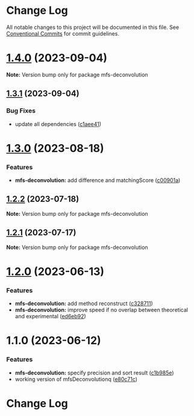 # Change Log

All notable changes to this project will be documented in this file.
See [Conventional Commits](https://conventionalcommits.org) for commit guidelines.

# [1.4.0](https://github.com/cheminfo/mass-tools/compare/mfs-deconvolution@1.3.1...mfs-deconvolution@1.4.0) (2023-09-04)

**Note:** Version bump only for package mfs-deconvolution





## [1.3.1](https://github.com/cheminfo/mass-tools/compare/mfs-deconvolution@1.3.0...mfs-deconvolution@1.3.1) (2023-09-04)


### Bug Fixes

* update all dependencies ([c1aee41](https://github.com/cheminfo/mass-tools/commit/c1aee417d98ee83caf88489dc60db7ee449c744e))





# [1.3.0](https://github.com/cheminfo/mass-tools/compare/mfs-deconvolution@1.2.2...mfs-deconvolution@1.3.0) (2023-08-18)


### Features

* **mfs-deconvolution:** add difference and matchingScore ([c00901a](https://github.com/cheminfo/mass-tools/commit/c00901a4dc17d39bc116cd9f980a7058aa2abdcf))





## [1.2.2](https://github.com/cheminfo/mass-tools/compare/mfs-deconvolution@1.2.1...mfs-deconvolution@1.2.2) (2023-07-18)

**Note:** Version bump only for package mfs-deconvolution





## [1.2.1](https://github.com/cheminfo/mass-tools/compare/mfs-deconvolution@1.2.0...mfs-deconvolution@1.2.1) (2023-07-17)

**Note:** Version bump only for package mfs-deconvolution





# [1.2.0](https://github.com/cheminfo/mass-tools/compare/mfs-deconvolution@1.1.0...mfs-deconvolution@1.2.0) (2023-06-13)


### Features

* **mfs-deconvolution:** add method reconstruct ([c328711](https://github.com/cheminfo/mass-tools/commit/c328711e0ea719a6de9a955c0a45354fa0c20cea))
* **mfs-deconvolution:** improve speed if no overlap between theoretical and experimental ([ed6eb92](https://github.com/cheminfo/mass-tools/commit/ed6eb921e3c969a17930f40c59fe5e88d9228769))





# 1.1.0 (2023-06-12)


### Features

* **mfs-deconvolution:** specify precision and sort result ([c1b985e](https://github.com/cheminfo/mass-tools/commit/c1b985e35bc563c3d89100b8f37c28a57731bf96))
* working version of mfsDeconvolutionq ([e80c71c](https://github.com/cheminfo/mass-tools/commit/e80c71c72455b07623796362788757984c12087b))





# Change Log
